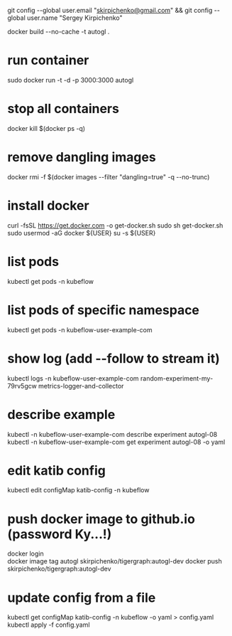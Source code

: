 git config --global user.email "skirpichenko@gmail.com" && git config --global user.name "Sergey Kirpichenko"

docker build --no-cache -t autogl .

# run container
sudo docker run -t -d -p 3000:3000 autogl 

# stop all containers
docker kill $(docker ps -q)

# remove dangling images
 docker rmi -f $(docker images --filter "dangling=true" -q --no-trunc)

# install docker 
curl -fsSL https://get.docker.com -o get-docker.sh
sudo sh get-docker.sh
sudo usermod -aG docker ${USER}
su -s ${USER}

# list pods
kubectl get pods -n kubeflow

# list pods of specific namespace
 kubectl get pods -n kubeflow-user-example-com

# show log (add --follow to stream it)
kubectl logs -n kubeflow-user-example-com random-experiment-my-79rv5gcw metrics-logger-and-collector

# describe example
kubectl -n kubeflow-user-example-com describe experiment autogl-08
kubectl -n kubeflow-user-example-com get experiment autogl-08 -o yaml

# edit katib config
kubectl edit configMap katib-config -n kubeflow

# push docker image to github.io (password Ky...!)
docker login   
docker image tag autogl skirpichenko/tigergraph:autogl-dev
docker push skirpichenko/tigergraph:autogl-dev

# update config from a file
kubectl get configMap katib-config -n kubeflow -o yaml > config.yaml
kubectl apply -f config.yaml